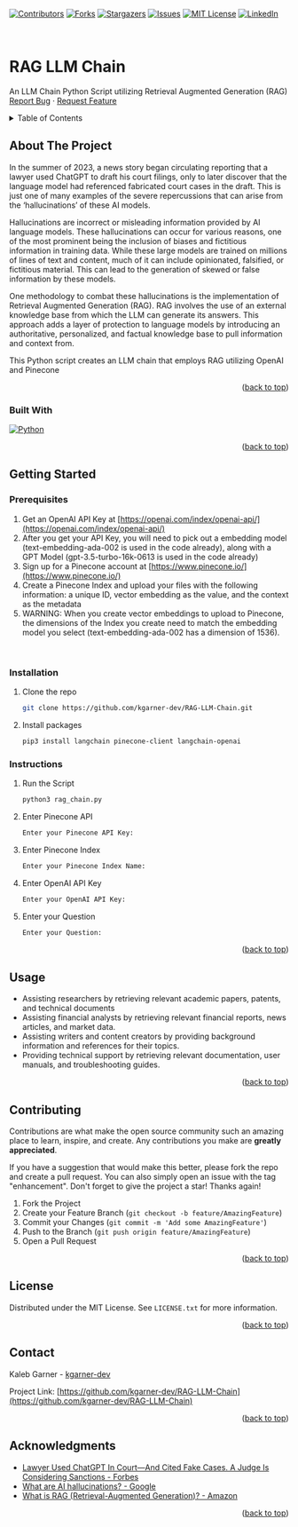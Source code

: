 <a name="readme-top"></a>

<!-- PROJECT SHIELDS -->
[![Contributors][contributors-shield]][contributors-url]
[![Forks][forks-shield]][forks-url]
[![Stargazers][stars-shield]][stars-url]
[![Issues][issues-shield]][issues-url]
[![MIT License][license-shield]][license-url]
[![LinkedIn][linkedin-shield]][linkedin-url]

<!-- PROJECT HEADER -->
<br />
<div>

<h1>RAG LLM Chain</h1>

  <p>
    An LLM Chain Python Script utilizing Retrieval Augmented Generation (RAG)
    <br />
    <a href="https://github.com/kgarner-dev/RAG-LLM-Chain/issues/new?labels=bug&template=bug-report---.md">Report Bug</a>
    ·
    <a href="https://github.com/kgarner-dev/RAG-LLM-Chain/issues/new?labels=enhancement&template=feature-request---.md">Request Feature</a>
  </p>
</div>

<!-- TABLE OF CONTENTS -->
<details>
  <summary>Table of Contents</summary>
  <ol>
    <li>
      <a href="#about-the-project">About The Project</a>
      <ul>
        <li><a href="#built-with">Built With</a></li>
      </ul>
    </li>
    <li>
      <a href="#getting-started">Getting Started</a>
      <ul>
        <li><a href="#prerequisites">Prerequisites</a></li>
        <li><a href="#installation">Installation</a></li>
      </ul>
    </li>
    <li><a href="#usage">Usage</a></li>
    <li><a href="#contributing">Contributing</a></li>
    <li><a href="#license">License</a></li>
    <li><a href="#contact">Contact</a></li>
    <li><a href="#acknowledgments">Acknowledgments</a></li>
  </ol>
</details>



<!-- ABOUT THE PROJECT -->
## About The Project

In the summer of 2023, a news story began circulating reporting that a lawyer used ChatGPT to draft his court filings, only to later discover that the language model had referenced fabricated court cases in the draft. This is just one of many examples of the severe repercussions that can arise from the ‘hallucinations’ of these AI models.

Hallucinations are incorrect or misleading information provided by AI language models. These hallucinations can occur for various reasons, one of the most prominent being the inclusion of biases and fictitious information in training data. While these large models are trained on millions of lines of text and content, much of it can include opinionated, falsified, or fictitious material. This can lead to the generation of skewed or false information by these models.

One methodology to combat these hallucinations is the implementation of Retrieval Augmented Generation (RAG). RAG involves the use of an external knowledge base from which the LLM can generate its answers. This approach adds a layer of protection to language models by introducing an authoritative, personalized, and factual knowledge base to pull information and context from.

This Python script creates an LLM chain that employs RAG utilizing OpenAI and Pinecone

<p align="right">(<a href="#readme-top">back to top</a>)</p>

### Built With

[![Python][python]][python-url]

<p align="right">(<a href="#readme-top">back to top</a>)</p>

<!-- GETTING STARTED -->
## Getting Started

### Prerequisites

1. Get an OpenAI API Key at [https://openai.com/index/openai-api/](https://openai.com/index/openai-api/)
2. After you get your API Key, you will need to pick out a embedding model (text-embedding-ada-002 is used in the code already), along with a GPT Model (gpt-3.5-turbo-16k-0613 is used in the code already)
3. Sign up for a Pinecone account at [https://www.pinecone.io/](https://www.pinecone.io/)
4. Create a Pinecone Index and upload your files with the following information: a unique ID, vector embedding as the value, and the context as the metadata
5. WARNING: When you create vector embeddings to upload to Pinecone, the dimensions of the Index you create need to match the embedding model you select (text-embedding-ada-002 has a dimension of 1536).
<br />

### Installation

1. Clone the repo
   ```sh
   git clone https://github.com/kgarner-dev/RAG-LLM-Chain.git
   ```
2. Install packages
   ```sh
   pip3 install langchain pinecone-client langchain-openai
   ```

### Instructions

1. Run the Script
   ```sh
   python3 rag_chain.py
   ```
2. Enter Pinecone API
   ```sh
   Enter your Pinecone API Key: 
   ```
3. Enter Pinecone Index
   ```sh
   Enter your Pinecone Index Name:
   ```
4. Enter OpenAI API Key
   ```sh
   Enter your OpenAI API Key:
   ```
4. Enter your Question
   ```sh
   Enter your Question:
   ```

<p align="right">(<a href="#readme-top">back to top</a>)</p>

<!-- USAGE EXAMPLES -->
## Usage

* Assisting researchers by retrieving relevant academic papers, patents, and technical documents
* Assisting financial analysts by retrieving relevant financial reports, news articles, and market data.
* Assisting writers and content creators by providing background information and references for their topics.
* Providing technical support by retrieving relevant documentation, user manuals, and troubleshooting guides.

<p align="right">(<a href="#readme-top">back to top</a>)</p>

<!-- CONTRIBUTING -->
## Contributing

Contributions are what make the open source community such an amazing place to learn, inspire, and create. Any contributions you make are **greatly appreciated**.

If you have a suggestion that would make this better, please fork the repo and create a pull request. You can also simply open an issue with the tag "enhancement".
Don't forget to give the project a star! Thanks again!

1. Fork the Project
2. Create your Feature Branch (`git checkout -b feature/AmazingFeature`)
3. Commit your Changes (`git commit -m 'Add some AmazingFeature'`)
4. Push to the Branch (`git push origin feature/AmazingFeature`)
5. Open a Pull Request

<p align="right">(<a href="#readme-top">back to top</a>)</p>

<!-- LICENSE -->
## License

Distributed under the MIT License. See `LICENSE.txt` for more information.

<p align="right">(<a href="#readme-top">back to top</a>)</p>

<!-- CONTACT -->
## Contact

Kaleb Garner - [kgarner-dev](https://github.com/kgarner-dev)

Project Link: [https://github.com/kgarner-dev/RAG-LLM-Chain](https://github.com/kgarner-dev/RAG-LLM-Chain)

<p align="right">(<a href="#readme-top">back to top</a>)</p>

<!-- ACKNOWLEDGMENTS -->
## Acknowledgments

* [Lawyer Used ChatGPT In Court—And Cited Fake Cases. A Judge Is Considering Sanctions - Forbes](https://www.forbes.com/sites/mollybohannon/2023/06/08/lawyer-used-chatgpt-in-court-and-cited-fake-cases-a-judge-is-considering-sanctions/)
* [What are AI hallucinations? - Google](https://cloud.google.com/discover/what-are-ai-hallucinations)
* [What is RAG (Retrieval-Augmented Generation)? - Amazon](https://aws.amazon.com/what-is/retrieval-augmented-generation/)

<p align="right">(<a href="#readme-top">back to top</a>)</p>



<!-- MARKDOWN LINKS & IMAGES -->
<!-- https://www.markdownguide.org/basic-syntax/#reference-style-links -->
[contributors-shield]: https://img.shields.io/github/contributors/kgarner-dev/RAG-LLM-Chain.svg?style=for-the-badge
[contributors-url]: https://github.com/kgarner-dev/RAG-LLM-Chain/graphs/contributors
[forks-shield]: https://img.shields.io/github/forks/kgarner-dev/RAG-LLM-Chain.svg?style=for-the-badge
[forks-url]: https://github.com/kgarner-dev/RAG-LLM-Chain/network/members
[stars-shield]: https://img.shields.io/github/stars/kgarner-dev/RAG-LLM-Chain.svg?style=for-the-badge
[stars-url]: https://github.com/kgarner-dev/RAG-LLM-Chain/stargazers
[issues-shield]: https://img.shields.io/github/issues/kgarner-dev/RAG-LLM-Chain.svg?style=for-the-badge
[issues-url]: https://github.com/kgarner-dev/RAG-LLM-Chain/issues
[license-shield]: https://img.shields.io/github/license/kgarner-dev/RAG-LLM-Chain.svg?style=for-the-badge
[license-url]: https://github.com/kgarner-dev/RAG-LLM-Chain/blob/master/LICENSE.txt
[linkedin-shield]: https://img.shields.io/badge/-LinkedIn-black.svg?style=for-the-badge&logo=linkedin&colorB=555
[linkedin-url]: https://linkedin.com/in/kalebgarner/
[product-screenshot]: images/screenshot.png
[python]: https://img.shields.io/badge/python-3670A0?style=for-the-badge&logo=python&logoColor=ffdd54
[python-url]: https://www.python.org/
